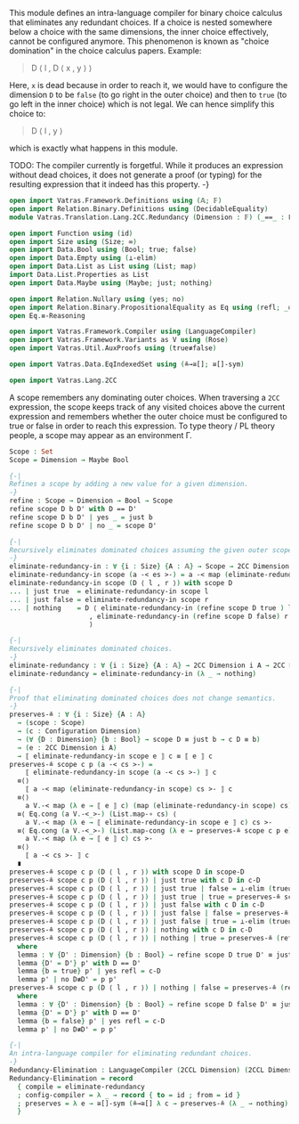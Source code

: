 This module defines an intra-language compiler for binary
choice calculus that eliminates any redundant choices.
If a choice is nested somewhere below a choice with the same
dimensions, the inner choice effectively, cannot be configured anymore.
This phenomenon is known as "choice domination" in the choice calculus
papers.
Example:

> D ⟨ l , D ⟨ x , y ⟩ ⟩

Here, `x` is dead because in order to reach it, we would have to configure
the dimension `D` to be `false` (to go right in the outer choice) and then
to `true` (to go left in the inner choice) which is not legal.
We can hence simplify this choice to:

> D ⟨ l , y ⟩

which is exactly what happens in this module.

TODO: The compiler currently is forgetful. While it produces an expression
      without dead choices, it does not generate a proof (or typing) for the
      resulting expression that it indeed has this property.
-}
```agda
open import Vatras.Framework.Definitions using (𝔸; 𝔽)
open import Relation.Binary.Definitions using (DecidableEquality)
module Vatras.Translation.Lang.2CC.Redundancy (Dimension : 𝔽) (_==_ : DecidableEquality Dimension) where

open import Function using (id)
open import Size using (Size; ∞)
open import Data.Bool using (Bool; true; false)
open import Data.Empty using (⊥-elim)
open import Data.List as List using (List; map)
import Data.List.Properties as List
open import Data.Maybe using (Maybe; just; nothing)

open import Relation.Nullary using (yes; no)
open import Relation.Binary.PropositionalEquality as Eq using (refl; _≡_)
open Eq.≡-Reasoning

open import Vatras.Framework.Compiler using (LanguageCompiler)
open import Vatras.Framework.Variants as V using (Rose)
open import Vatras.Util.AuxProofs using (true≢false)

open import Vatras.Data.EqIndexedSet using (≗→≅[]; ≅[]-sym)

open import Vatras.Lang.2CC
```

A scope remembers any dominating outer choices.
When traversing a `2CC` expression, the scope keeps track
of any visited choices above the current expression and remembers
whether the outer choice must be configured to true or false in
order to reach this expression.
To type theory / PL theory people, a scope may appear as an environment Γ.
```agda
Scope : Set
Scope = Dimension → Maybe Bool

{-|
Refines a scope by adding a new value for a given dimension.
-}
refine : Scope → Dimension → Bool → Scope
refine scope D b D' with D == D'
refine scope D b D' | yes _ = just b
refine scope D b D' | no _ = scope D'

{-|
Recursively eliminates dominated choices assuming the given outer scope.
-}
eliminate-redundancy-in : ∀ {i : Size} {A : 𝔸} → Scope → 2CC Dimension i A → 2CC Dimension ∞ A
eliminate-redundancy-in scope (a -< es >-) = a -< map (eliminate-redundancy-in scope) es >-
eliminate-redundancy-in scope (D ⟨ l , r ⟩) with scope D
... | just true  = eliminate-redundancy-in scope l
... | just false = eliminate-redundancy-in scope r
... | nothing    = D ⟨ eliminate-redundancy-in (refine scope D true ) l
                    , eliminate-redundancy-in (refine scope D false) r
                    ⟩

{-|
Recursively eliminates dominated choices.
-}
eliminate-redundancy : ∀ {i : Size} {A : 𝔸} → 2CC Dimension i A → 2CC Dimension ∞ A
eliminate-redundancy = eliminate-redundancy-in (λ _ → nothing)

{-|
Proof that eliminating dominated choices does not change semantics.
-}
preserves-≗ : ∀ {i : Size} {A : 𝔸}
  → (scope : Scope)
  → (c : Configuration Dimension)
  → (∀ {D : Dimension} {b : Bool} → scope D ≡ just b → c D ≡ b)
  → (e : 2CC Dimension i A)
  → ⟦ eliminate-redundancy-in scope e ⟧ c ≡ ⟦ e ⟧ c
preserves-≗ scope c p (a -< cs >-) =
    ⟦ eliminate-redundancy-in scope (a -< cs >-) ⟧ c
  ≡⟨⟩
    ⟦ a -< map (eliminate-redundancy-in scope) cs >- ⟧ c
  ≡⟨⟩
    a V.-< map (λ e → ⟦ e ⟧ c) (map (eliminate-redundancy-in scope) cs) >-
  ≡⟨ Eq.cong (a V.-<_>-) (List.map-∘ cs) ⟨
    a V.-< map (λ e → ⟦ eliminate-redundancy-in scope e ⟧ c) cs >-
  ≡⟨ Eq.cong (a V.-<_>-) (List.map-cong (λ e → preserves-≗ scope c p e) cs) ⟩
    a V.-< map (λ e → ⟦ e ⟧ c) cs >-
  ≡⟨⟩
    ⟦ a -< cs >- ⟧ c
  ∎
preserves-≗ scope c p (D ⟨ l , r ⟩) with scope D in scope-D
preserves-≗ scope c p (D ⟨ l , r ⟩) | just true with c D in c-D
preserves-≗ scope c p (D ⟨ l , r ⟩) | just true | false = ⊥-elim (true≢false (p scope-D) c-D)
preserves-≗ scope c p (D ⟨ l , r ⟩) | just true | true = preserves-≗ scope c p l
preserves-≗ scope c p (D ⟨ l , r ⟩) | just false with c D in c-D
preserves-≗ scope c p (D ⟨ l , r ⟩) | just false | false = preserves-≗ scope c p r
preserves-≗ scope c p (D ⟨ l , r ⟩) | just false | true = ⊥-elim (true≢false c-D (p scope-D))
preserves-≗ scope c p (D ⟨ l , r ⟩) | nothing with c D in c-D
preserves-≗ scope c p (D ⟨ l , r ⟩) | nothing | true = preserves-≗ (refine scope D true) c lemma l
  where
  lemma : ∀ {D' : Dimension} {b : Bool} → refine scope D true D' ≡ just b → c D' ≡ b
  lemma {D' = D'} p' with D == D'
  lemma {b = true} p' | yes refl = c-D
  lemma p' | no D≢D' = p p'
preserves-≗ scope c p (D ⟨ l , r ⟩) | nothing | false = preserves-≗ (refine scope D false) c lemma r
  where
  lemma : ∀ {D' : Dimension} {b : Bool} → refine scope D false D' ≡ just b → c D' ≡ b
  lemma {D' = D'} p' with D == D'
  lemma {b = false} p' | yes refl = c-D
  lemma p' | no D≢D' = p p'

{-|
An intra-language compiler for eliminating redundant choices.
-}
Redundancy-Elimination : LanguageCompiler (2CCL Dimension) (2CCL Dimension)
Redundancy-Elimination = record
  { compile = eliminate-redundancy
  ; config-compiler = λ _ → record { to = id ; from = id }
  ; preserves = λ e → ≅[]-sym (≗→≅[] λ c → preserves-≗ (λ _ → nothing) c (λ where ()) e)
  }
```
